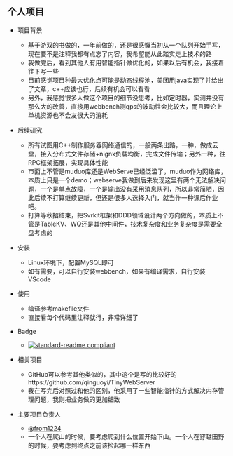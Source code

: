 

个人项目
------------
* 项目背景
	* 基于游双的书做的，一年前做的，还是很感慨当初从一个队列开始手写，现在要不是注释我都有点忘了内容，我希望能从此踏实走上技术的路
	* 我做完后，看到其他人有用智能指针做优化的，如果以后有机会，我接着往下写一些
	* 目前感觉项目种最大优化点可能是动态线程池，美团用java实现了并给出了文章，c++应该也行，后续有机会可以看看
	* 另外，我感觉很多人做这个项目的细节没思考，比如定时器，实测并没有那么大的改善，直接用webbench测qps的波动性会比较大，而且理论上单机资源也不会友很大的消耗
 * 后续研究
 	* 所有试图用C++制作服务器网络通信的，一般两条出路，一种，做成云盘，接入分布式文件存储+nignx负载均衡，完成文件传输；另外一种，往RPC框架拓展，实现具体性能
  	* 市面上不管是muduo库还是WebServe已经泛滥了，muduo作为网络库，本质上只是一个demo；webserve我做到后来发现这里有两个无法解决问题，一个是单点故障，一个是输出没有采用消息队列，所以非常简陋，因此后续不打算继续更新，但还是很多人选择入门，就当作一种课后作业吧。
   	* 打算等秋招结束，把Svrkit框架和DDD领域设计两个方向做的，本质上不管是TableKV、WQ还是其他中间件，技术复杂度和业务复杂度是需要全盘考虑的
 * 安装
	* Linux环境下，配置MySQL即可
   	* 如有需要，可以自行安装webbench，如果有编译需求，自行安装VScode
* 使用
	* 编译参考makefile文件
 	* 直接看每个代码里注释就行，非常详细了
* Badge

  *  [![standard-readme compliant](https://img.shields.io/badge/readme%20style-standard-brightgreen.svg?style=flat-square)](https://github.com/RichardLitt/standard-readme)
* 相关项目
	* GitHub可以参考其他类似的，其中这个是写的比较好的https://github.com/qinguoyi/TinyWebServer
 	* 我在写完后对照过和他的区别，他采用了一些智能指针的方式解决内存管理问题，我则把业务做的更加细致 		
* 主要项目负责人
	* [@from1224](https://github.com/from1224)
 	* 一个人在爬山的时候，要考虑爬到什么位置开始下山。一个人在穿越田野的时候，要考虑到终点之前该捡起哪一样东西


